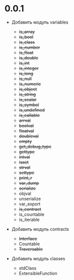 # 0.0.1

-   Добавить модуль variables

    -   ~~is_array~~
    -   ~~is_bool~~
    -   ~~is_class~~
    -   ~~is_number~~
    -   ~~is_float~~
    -   ~~is_double~~
    -   ~~is_int~~
    -   ~~is_integer~~
    -   ~~is_long~~
    -   ~~is_null~~
    -   ~~is_numeric~~
    -   ~~is_object~~
    -   ~~is_string~~
    -   ~~is_scalar~~
    -   ~~is_symbol~~
    -   ~~is_undefined~~
    -   ~~is_callable~~
    -   ~~arrval~~
    -   ~~boolval~~
    -   ~~floatval~~
    -   ~~doubleval~~
    -   ~~empty~~
    -   ~~get_debug_type~~
    -   ~~gettype~~
    -   ~~intval~~
    -   ~~isset~~
    -   ~~strval~~
    -   ~~settype~~
    -   ~~print_r~~
    -   ~~var_dump~~
    -   ~~serialize~~
    -   objval
    -   unserialize
    -   var_export
    -   ~~is_contract~~
    -   is_countable
    -   is_iterable

-   Добавить модуль contracts

    -   ~~Interface~~
    -   Countable
    -   ~~Traversable~~

-   Добавить модуль classes

    -   stdClass
    -   ExtensibleFunction
